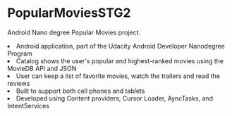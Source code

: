 # PopularMoviesSTG2
Android Nano degree Popular Movies project.
<Li>Android application, part of the Udacity Android Developer Nanodegree Program</Li>
<Li>Catalog shows the user's popular and highest-ranked movies using the MovieDB API and JSON</Li>
<Li>User can keep a list of favorite movies, watch the trailers and read the reviews</Li>
<Li>Built to support both cell phones and tablets</Li>
<Li>Developed using Content providers, Cursor Loader, AyncTasks, and IntentServices</Li>
